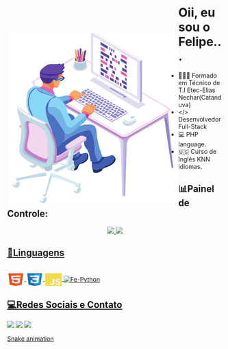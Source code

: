 
<img src="https://raw.githubusercontent.com/Reff20/Reff20/main/Design%20sem%20nome.svg" style="margin-top: 100px" min-width="400px" max-width="400px" width="400px" align="left" alt="Computador iuriCode">

# Oii, eu sou o Felipe...
- 👨🏻‍💻 Formado em Técnico de T.I Etec-Elias Nechar(Catanduva)
- </> Desenvolvedor Full-Stack
- 💻 PHP language.
- 🇺🇸 Curso de Inglês KNN idiomas.

## 📊Painel de Controle:

<div align="center">
  <a href="https://https://github.com/FeVenteu">
  <img height="180em" src="https://github-readme-stats.vercel.app/api?username=FeVenteu&show_icons=true&theme=dracula&include_all_commits=true&count_private=true"/>
  <img height="180em" src="https://github-readme-stats.vercel.app/api/top-langs/?username=FeVenteu&layout=compact&langs_count=7&theme=dracula"/>
</div>
  
## 🔰Linguagens
<div style="display: inline_block"><br>
   <img align="center" alt="Fe-HTML" height="30" width="40" src="https://raw.githubusercontent.com/devicons/devicon/master/icons/html5/html5-original.svg">
  <img align="center" alt="Fe-CSS" height="30" width="40" src="https://raw.githubusercontent.com/devicons/devicon/master/icons/css3/css3-original.svg">
  <img align="center" alt="Fe-Js" height="30" width="40" src="https://raw.githubusercontent.com/devicons/devicon/master/icons/javascript/javascript-plain.svg">
  <img align="center" alt="Fe-Python" height="30" width="40" src="https://icongr.am/devicon/javascript-original.svg?size=40&color=currentColorpython/python-original.svg">

</div>
  
  ## 💻Redes Sociais e Contato
 
<div> 
  <a href="https://instagram.com/feventeu_" target="_blank"><img src="https://img.shields.io/badge/-Instagram-%23E4405F?style=for-the-badge&logo=instagram&logoColor=white" target="_blank"></a>
  <a href = "felipeventeu10@outlook.com"><img src="https://img.shields.io/badge/-Outlook-%23333?style=for-the-badge&logo=Outlook&logoColor=white" target="_blank"></a>
 <a href="https://www.linkedin.com/in/felipe-venteu-6743a825a" target="_blank"><img src="https://img.shields.io/badge/-LinkedIn-%230077B5?style=for-the-badge&logo=linkedin&logoColor=white" target="_blank"></a> 

  [Snake animation](https://github.com/rafaballerini/rafaballerini/blob/output/github-contribution-grid-snake.svg)
 
</div>
